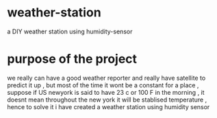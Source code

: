 # weather-station
a DIY weather station using humidity-sensor

# purpose of the project
we really can have a good weather reporter and really have satellite to predict it up , but most of the time it wont be a constant for a place , suppose if US newyork is said to have 23 c or 100 F in the morning , it doesnt mean throughout the new york it will be stablised temperature , hence to solve it i have created a weather station using humidity sensor 


